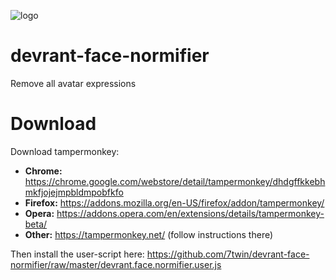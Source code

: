 ![logo](https://user-images.githubusercontent.com/32747235/42841598-dc36c45e-8a0a-11e8-929c-24c2a671d5d4.png)

# devrant-face-normifier
Remove all avatar expressions

# Download
Download tampermonkey:

* **Chrome:** https://chrome.google.com/webstore/detail/tampermonkey/dhdgffkkebhmkfjojejmpbldmpobfkfo
* **Firefox:** https://addons.mozilla.org/en-US/firefox/addon/tampermonkey/
* **Opera:** https://addons.opera.com/en/extensions/details/tampermonkey-beta/
* **Other:** https://tampermonkey.net/ (follow instructions there)

Then install the user-script here: https://github.com/7twin/devrant-face-normifier/raw/master/devrant.face.normifier.user.js
